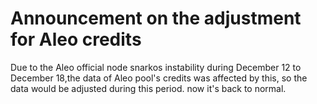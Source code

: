 # Announcement on the adjustment for Aleo credits

Due to the Aleo official node snarkos instability during December 12 to December 18,the data of Aleo pool's credits was affected by this, so the data would be adjusted during this period. now it's back to normal.

